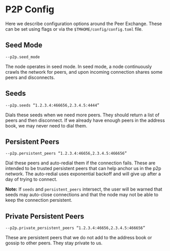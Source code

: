 # P2P Config

Here we describe configuration options around the Peer Exchange.
These can be set using flags or via the `$TMHOME/config/config.toml` file.

## Seed Mode

`--p2p.seed_mode`

The node operates in seed mode. In seed mode, a node continuously crawls the network for peers,
and upon incoming connection shares some peers and disconnects.

## Seeds

`--p2p.seeds “1.2.3.4:466656,2.3.4.5:4444”`

Dials these seeds when we need more peers. They should return a list of peers and then disconnect.
If we already have enough peers in the address book, we may never need to dial them.

## Persistent Peers

`--p2p.persistent_peers “1.2.3.4:46656,2.3.4.5:466656”`

Dial these peers and auto-redial them if the connection fails.
These are intended to be trusted persistent peers that can help
anchor us in the p2p network. The auto-redial uses exponential
backoff and will give up after a day of trying to connect.

**Note:** If `seeds` and `persistent_peers` intersect,
the user will be warned that seeds may auto-close connections
and that the node may not be able to keep the connection persistent.

## Private Persistent Peers

`--p2p.private_persistent_peers “1.2.3.4:46656,2.3.4.5:466656”`

These are persistent peers that we do not add to the address book or
gossip to other peers. They stay private to us.
